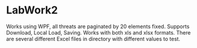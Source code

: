 # LabWork2
Works using WPF, all threats are paginated by 20 elements fixed. Supports Download, Local Load, Saving.
Works with both xls and xlsx formats. There are several different Excel files in directory with different values to test.
